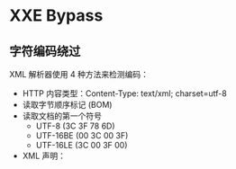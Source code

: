 # XXE Bypass

## 字符编码绕过
XML 解析器使用 4 种方法来检测编码：

+ HTTP 内容类型：Content-Type: text/xml; charset=utf-8
+ 读取字节顺序标记 (BOM)
+ 读取文档的第一个符号
  + UTF-8 (3C 3F 78 6D)
  + UTF-16BE (00 3C 00 3F)
  + UTF-16LE (3C 00 3F 00)
+ XML 声明：<?xml version="1.0" encoding="UTF-8"?>
